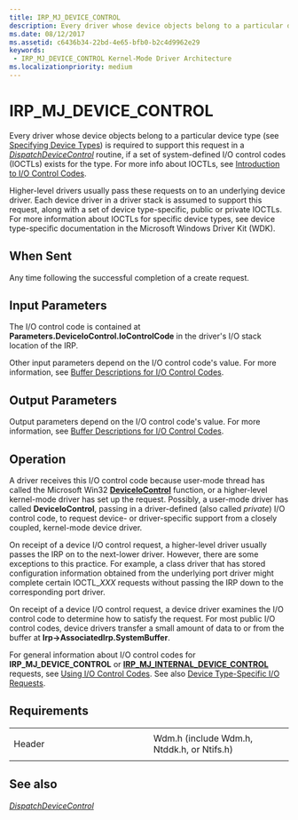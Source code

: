 ```yaml
---
title: IRP_MJ_DEVICE_CONTROL
description: Every driver whose device objects belong to a particular device type (see Specifying Device Types) is required to support this request in a DispatchDeviceControl routine, if a set of system-defined I/O control codes (IOCTLs) exists for the type.
ms.date: 08/12/2017
ms.assetid: c6436b34-22bd-4e65-bfb0-b2c4d9962e29
keywords:
 - IRP_MJ_DEVICE_CONTROL Kernel-Mode Driver Architecture
ms.localizationpriority: medium
---
```


# IRP\_MJ\_DEVICE\_CONTROL


Every driver whose device objects belong to a particular device type (see [Specifying Device Types](https://msdn.microsoft.com/library/windows/hardware/ff563821)) is required to support this request in a [*DispatchDeviceControl*](https://msdn.microsoft.com/library/windows/hardware/ff543287) routine, if a set of system-defined I/O control codes (IOCTLs) exists for the type. For more info about IOCTLs, see [Introduction to I/O Control Codes](introduction-to-i-o-control-codes.md).

Higher-level drivers usually pass these requests on to an underlying device driver. Each device driver in a driver stack is assumed to support this request, along with a set of device type-specific, public or private IOCTLs. For more information about IOCTLs for specific device types, see device type-specific documentation in the Microsoft Windows Driver Kit (WDK).

When Sent
---------

Any time following the successful completion of a create request.

## Input Parameters


The I/O control code is contained at **Parameters.DeviceIoControl.IoControlCode** in the driver's I/O stack location of the IRP.

Other input parameters depend on the I/O control code's value. For more information, see [Buffer Descriptions for I/O Control Codes](https://msdn.microsoft.com/library/windows/hardware/ff540663).

## Output Parameters


Output parameters depend on the I/O control code's value. For more information, see [Buffer Descriptions for I/O Control Codes](https://msdn.microsoft.com/library/windows/hardware/ff540663).

Operation
---------

A driver receives this I/O control code because user-mode thread has called the Microsoft Win32 [**DeviceIoControl**](https://msdn.microsoft.com/library/windows/desktop/aa363216) function, or a higher-level kernel-mode driver has set up the request. Possibly, a user-mode driver has called **DeviceIoControl**, passing in a driver-defined (also called *private*) I/O control code, to request device- or driver-specific support from a closely coupled, kernel-mode device driver.

On receipt of a device I/O control request, a higher-level driver usually passes the IRP on to the next-lower driver. However, there are some exceptions to this practice. For example, a class driver that has stored configuration information obtained from the underlying port driver might complete certain IOCTL\_*XXX* requests without passing the IRP down to the corresponding port driver.

On receipt of a device I/O control request, a device driver examines the I/O control code to determine how to satisfy the request. For most public I/O control codes, device drivers transfer a small amount of data to or from the buffer at **Irp-&gt;AssociatedIrp.SystemBuffer**.

For general information about I/O control codes for **IRP\_MJ\_DEVICE\_CONTROL** or [**IRP\_MJ\_INTERNAL\_DEVICE\_CONTROL**](irp-mj-internal-device-control.md) requests, see [Using I/O Control Codes](https://msdn.microsoft.com/library/windows/hardware/ff565406). See also [Device Type-Specific I/O Requests](https://msdn.microsoft.com/library/windows/hardware/ff543205).

Requirements
------------

<table>
<colgroup>
<col width="50%" />
<col width="50%" />
</colgroup>
<tbody>
<tr class="odd">
<td><p>Header</p></td>
<td>Wdm.h (include Wdm.h, Ntddk.h, or Ntifs.h)</td>
</tr>
</tbody>
</table>

## See also


[*DispatchDeviceControl*](https://msdn.microsoft.com/library/windows/hardware/ff543287)

 

 




